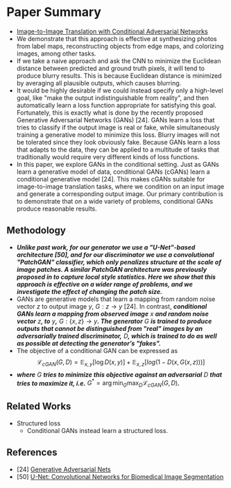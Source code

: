 # Paper Summary
- [Image-to-Image Translation with Conditional Adversarial Networks](https://arxiv.org/pdf/1611.07004.pdf)
- We demonstrate that this approach is effective at synthesizing photos from label maps, reconstructing objects from edge maps, and colorizing images, among other tasks.
- If we take a naive approach and ask the CNN to minimize the Euclidean distance between predicted and ground truth pixels, it will tend to produce blurry results. This is because Euclidean distance is minimized by averaging all plausible outputs, which causes blurring.
- It would be highly desirable if we could instead specify only a high-level goal, like "make the output indistinguishable from reality", and then automatically learn a loss function appropriate for satisfying this goal. Fortunately, this is exactly what is done by the recently proposed Generative Adversarial Networks (GANs) [24]. GANs learn a loss that tries to classify if the output image is real or fake, while simultaneously training a generative model to minimize this loss. Blurry images will not be tolerated since they look obviously fake. Because GANs learn a loss that adapts to the data, they can be applied to a multitude of tasks that traditionally would require very different kinds of loss functions.
- In this paper, we explore GANs in the conditional setting. Just as GANs learn a generative model of data, conditional GANs (cGANs) learn a conditional generative model [24]. This makes cGANs suitable for image-to-image translation tasks, where we condition on an input image and generate a corresponding output image. Our primary contribution is to demonstrate that on a wide variety of problems, conditional GANs produce reasonable results.
## Methodology
- ***Unlike past work, for our generator we use a "U-Net"-based architecture [50], and for our discriminator we use a convolutional "PatchGAN" classifier, which only penalizes structure at the scale of image patches. A similar PatchGAN architecture was previously proposed in to capture local style statistics. Here we show that this approach is effective on a wider range of problems, and we investigate the effect of changing the patch size.***
- GANs are generative models that learn a mapping from random noise vector $z$ to output image $y$, $G : z → y$ [24]. In contrast, ***conditional GANs learn a mapping from observed image*** $x$ ***and random noise vector*** $z$***, to*** $y$***,*** $G : \{x, z\} → y$***. The generator*** $G$ ***is trained to produce outputs that cannot be distinguished from "real" images by an adversarially trained discriminator,*** $D$***, which is trained to do as well as possible at detecting the generator’s "fakes".***
- The objective of a conditional GAN can be expressed as
$$\mathcal{L}_{cGAN}(G, D) = \mathbb{E}_{x,y}[\log D(x, y)] + \mathbb{E}_{x,z}[log(1 − D(x, G(x, z)))]$$
- ***where*** $G$ ***tries to minimize this objective against an adversarial*** $D$ ***that tries to maximize it, i.e.*** $G^{*} = \arg \min_{G} \max_{D} \mathcal{L}_{cGAN}(G, D)$***.***
## Related Works
- Structured loss
    - Conditional GANs instead learn a structured loss.
## References
- [24] [Generative Adversarial Nets](https://arxiv.org/pdf/1406.2661.pdf)
- [50] [U-Net: Convolutional Networks for Biomedical Image Segmentation](https://arxiv.org/pdf/1505.04597.pdf)